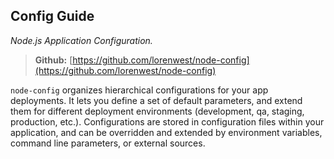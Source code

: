 ## Config Guide
*Node.js Application Configuration.*

> **Github:** [https://github.com/lorenwest/node-config](https://github.com/lorenwest/node-config)

`node-config` organizes hierarchical configurations for your app deployments. It lets you define a set of default parameters, and extend them for different deployment environments (development, qa, staging, production, etc.). Configurations are stored in configuration files within your application, and can be overridden and extended by environment variables, command line parameters, or external sources.
